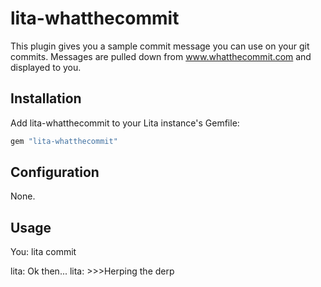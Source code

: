 # lita-whatthecommit

This plugin gives you a sample commit message you can use on your git commits.
Messages are pulled down from www.whatthecommit.com and displayed to you.

## Installation

Add lita-whatthecommit to your Lita instance's Gemfile:

``` ruby
gem "lita-whatthecommit"
```

## Configuration

None.

## Usage

You: lita commit

lita: Ok then...
lita: >>>Herping the derp
